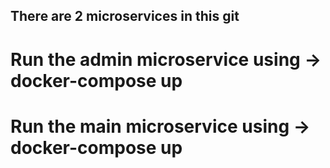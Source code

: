## There are 2 microservices in this git

# Run the admin microservice using -> docker-compose up

# Run the main microservice using -> docker-compose up
